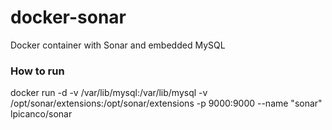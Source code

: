 docker-sonar
============

Docker container with Sonar and embedded MySQL


### How to run

docker run -d -v /var/lib/mysql:/var/lib/mysql -v /opt/sonar/extensions:/opt/sonar/extensions -p 9000:9000 --name "sonar" lpicanco/sonar
